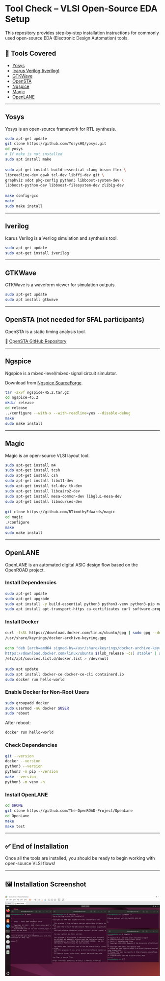 # Tool Check – VLSI Open-Source EDA Setup

This repository provides step-by-step installation instructions for commonly used open-source EDA (Electronic Design Automation) tools.  

## 📌 Tools Covered
- [Yosys](#yosys)
- [Icarus Verilog (iverilog)](#iverilog)
- [GTKWave](#gtkwave)
- [OpenSTA](#opensta-not-needed-for-sfal-participants)
- [Ngspice](#ngspice)
- [Magic](#magic)
- [OpenLANE](#openlane)

---

## Yosys
Yosys is an open-source framework for RTL synthesis.  

```bash
sudo apt-get update
git clone https://github.com/YosysHQ/yosys.git
cd yosys
# If make is not installed
sudo apt install make  

sudo apt-get install build-essential clang bison flex \
libreadline-dev gawk tcl-dev libffi-dev git \
graphviz xdot pkg-config python3 libboost-system-dev \
libboost-python-dev libboost-filesystem-dev zlib1g-dev

make config-gcc
make
sudo make install
```

---

## Iverilog
Icarus Verilog is a Verilog simulation and synthesis tool.  

```bash
sudo apt-get update
sudo apt-get install iverilog
```

---

## GTKWave
GTKWave is a waveform viewer for simulation outputs.  

```bash
sudo apt-get update
sudo apt install gtkwave
```

---

## OpenSTA (not needed for SFAL participants)
OpenSTA is a static timing analysis tool.  

🔗 [OpenSTA GitHub Repository](https://github.com/The-OpenROAD-Project/OpenSTA)

---

## Ngspice
Ngspice is a mixed-level/mixed-signal circuit simulator.  

Download from [Ngspice SourceForge](https://sourceforge.net/projects/ngspice/files/).  

```bash
tar -zxvf ngspice-45.2.tar.gz
cd ngspice-45.2
mkdir release
cd release
../configure --with-x --with-readline=yes --disable-debug
make
sudo make install
```

---

## Magic
Magic is an open-source VLSI layout tool.  

```bash
sudo apt-get install m4
sudo apt-get install tcsh
sudo apt-get install csh
sudo apt-get install libx11-dev
sudo apt-get install tcl-dev tk-dev
sudo apt-get install libcairo2-dev
sudo apt-get install mesa-common-dev libglu1-mesa-dev
sudo apt-get install libncurses-dev

git clone https://github.com/RTimothyEdwards/magic
cd magic
./configure
make
sudo make install
```

---

## OpenLANE
OpenLANE is an automated digital ASIC design flow based on the OpenROAD project.  

### Install Dependencies
```bash
sudo apt-get update
sudo apt-get upgrade
sudo apt install -y build-essential python3 python3-venv python3-pip make git
sudo apt install apt-transport-https ca-certificates curl software-properties-common
```

### Install Docker
```bash
curl -fsSL https://download.docker.com/linux/ubuntu/gpg | sudo gpg --dearmor -o \
/usr/share/keyrings/docker-archive-keyring.gpg

echo "deb [arch=amd64 signed-by=/usr/share/keyrings/docker-archive-keyring.gpg] \
https://download.docker.com/linux/ubuntu $(lsb_release -cs) stable" | sudo tee \
/etc/apt/sources.list.d/docker.list > /dev/null

sudo apt update
sudo apt install docker-ce docker-ce-cli containerd.io
sudo docker run hello-world
```

### Enable Docker for Non-Root Users
```bash
sudo groupadd docker
sudo usermod -aG docker $USER
sudo reboot
```

After reboot:
```bash
docker run hello-world
```

### Check Dependencies
```bash
git --version
docker --version
python3 --version
python3 -m pip --version
make --version
python3 -m venv -h
```

### Install OpenLANE
```bash
cd $HOME
git clone https://github.com/The-OpenROAD-Project/OpenLane
cd OpenLane
make
make test
```

---

## ✅ End of Installation
Once all the tools are installed, you should be ready to begin working with open-source VLSI flows!

---
## 🖼️ Installation Screenshot


![Alt Text](Screenshots/Installation_Screenshot.png)


